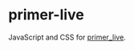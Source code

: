 # primer-live

JavaScript and CSS for [primer_live](https://github.com/ArthurClemens/primer_live).

